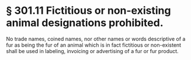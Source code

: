 # § 301.11   Fictitious or non-existing animal designations prohibited.

No trade names, coined names, nor other names or words descriptive of a fur as being the fur of an animal which is in fact fictitious or non-existent shall be used in labeling, invoicing or advertising of a fur or fur product.





